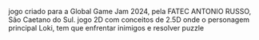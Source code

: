 jogo criado para a Global Game Jam 2024, pela FATEC ANTONIO RUSSO, São Caetano do Sul.
jogo 2D com conceitos de 2.5D onde o personagem principal Loki, tem que enfrentar inimigos e resolver puzzle
